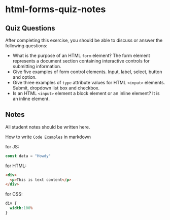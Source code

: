 # html-forms-quiz-notes

## Quiz Questions

After completing this exercise, you should be able to discuss or answer the following questions:

- What is the purpose of an HTML `form` element?
The form element represents a document section containing interactive controls for submitting information.
- Give five examples of form control elements.
Input, label, select, button and option.
- Give three examples of `type` attribute values for HTML `<input>` elements.
Submit, dropdown list box and checkbox.
- Is an HTML `<input>` element a block element or an inline element?
It is an inline element.
## Notes

All student notes should be written here.


How to write `Code Examples` in markdown

for JS:
```javascript
const data = "Howdy"
```

for HTML:
```html
<div>
  <p>This is text content</p>
</div>
```

for CSS:
```css
div {
  width:100%
}
```

